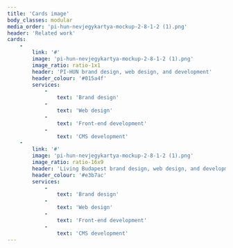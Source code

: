 ```yaml
---
title: 'Cards image'
body_classes: modular
media_order: 'pi-hun-nevjegykartya-mockup-2-8-1-2 (1).png'
header: 'Related work'
cards:
    -
        link: '#'
        image: 'pi-hun-nevjegykartya-mockup-2-8-1-2 (1).png'
        image_ratio: ratio-1x1
        header: 'PI-HUN brand design, web design, and development'
        header_colour: '#015a4f'
        services:
            -
                text: 'Brand design'
            -
                text: 'Web design'
            -
                text: 'Front-end development'
            -
                text: 'CMS development'
    -
        link: '#'
        image: 'pi-hun-nevjegykartya-mockup-2-8-1-2 (1).png'
        image_ratio: ratio-16x9
        header: 'Living Budapest brand design, web design, and development'
        header_colour: '#e3b7ac'
        services:
            -
                text: 'Brand design'
            -
                text: 'Web design'
            -
                text: 'Front-end development'
            -
                text: 'CMS development'
---
```


